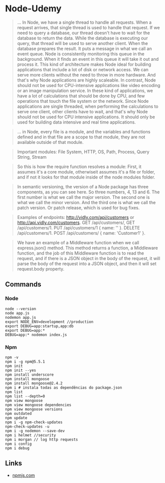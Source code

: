 # Node-Udemy

> ... In Node, we have a single thread to handle all requests. When a request arrives, that single thread is used to handle that request. If we need to query a database, our thread doesn't have to wait for the database to return the data. While the database is executing our query, that thread will be used to serve another client. When the database prepares the result. It puts a message in what we call an event queue. Node is consistently monitoring this queue in the background. When it finds an event in this queue it will take it out and process it. This kind of architecture makes Node ideal for building applications that include a lot of disk or network access. We can serve more clients without the need to throw in more hardware. And that's why Node applications are highly scaleable. In contrast, Node should not be used for CPU-intensive applications like video encoding or an image manipulation service. In these kind of applications, we have a lot of calculations that should be done by CPU, and few operations that touch the file system or the network. Since Node applications are single threaded, when performing the calculations to serve one client, other clients have to wait, and that's why Node should not be used for CPU intensive applications. It should only be used for building data intensive and real time applications.

> ... in Node, every file is a module, and the variables and functions defined and in that file are a scope to that module, they are not available outside of that module.

> Important modules: File System, HTTP, OS, Path, Process, Query String, Stream

> So this is how the require function resolves a module: First, it assumes it's a core module, otherwiseit assumes it's a file or folder, and if not it looks for that module inside of the node modules folder.

> In semantic versioning, the version of a Node package has three components, as you can see here. So three numbers, 4, 13 and 6. The first number is what we call the major version. The second one is what we call the minor version. And the third one is what we call the patch version. Or patch release, which is used for bug fixes.

> Examples of endpoints: http://vidly.com/api/customers or http://api.vidly.com/customers. GET /api/customers/, GET /api/customers/1. PUT /api/customers/1 { name: '' }. DELETE /api/customers/1. POST /api/customers/ { name: 'Customer1' }.

> We have an example of a Middleware function when we call express.json() method. This method returns a function, a Middleware function, and the job of this Middleware function is to read the request, and if there is a JSON object in the body of the request, it will parse the body of the request into a JSON object, and then it will set request.body property.

## Commands

### Node
```
node --version
node app.js
nodemon app.js
export NODE_ENV=development //production
export DEBUG=app:startup,app:db
export DEBUG=app:*
DEBUG=app:* nodemon index.js
```

### Npm
```
npm -v
npm i -g npm@5.5.1
npm init
npm init --yes
npm install underscore
npm install mongoose
npm install mongoose@2.4.2
npm i # instala todas as dependências do package.json
npm list
npm list --depth=0
npm view mongoose
npm view mongoose dependencies
npm view mongoose versions
npm outdated
npm update
npm i -g npm-check-updates
npm-check-updates -u
npm i -g nodemon --save-dev
npm i helmet //security
npm i morgan // log http requests
npm i config
npm i debug
```

## Links
- [npmjs.com](npmjs.com)